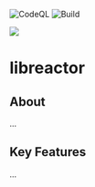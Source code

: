 ![CodeQL](https://github.com/fredrikwidlund/libreactorng/actions/workflows/codeql.yml/badge.svg)
![Build](https://github.com/fredrikwidlund/libreactorng/actions/workflows/c-cpp.yml/badge.svg)

![](https://github.com/fredrikwidlund/libreactorng/assets/2116262/2bfc131f-ac94-4bc1-8d9c-4da57246c97c)
# libreactor

## About

...

## Key Features

...
